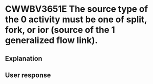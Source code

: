 # CWWBV3651E The source type of the 0 activity must be one of split, fork, or ior (source of the 1 generalized flow link).

## Explanation

## User response